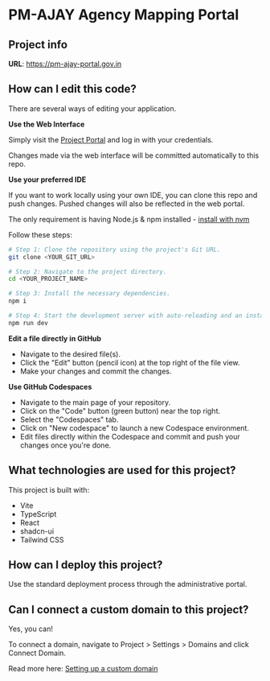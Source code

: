 # PM-AJAY Agency Mapping Portal

## Project info

**URL**: https://pm-ajay-portal.gov.in

## How can I edit this code?

There are several ways of editing your application.

**Use the Web Interface**

Simply visit the [Project Portal](https://pm-ajay-portal.gov.in) and log in with your credentials.

Changes made via the web interface will be committed automatically to this repo.

**Use your preferred IDE**

If you want to work locally using your own IDE, you can clone this repo and push changes. Pushed changes will also be reflected in the web portal.

The only requirement is having Node.js & npm installed - [install with nvm](https://github.com/nvm-sh/nvm#installing-and-updating)

Follow these steps:

```sh
# Step 1: Clone the repository using the project's Git URL.
git clone <YOUR_GIT_URL>

# Step 2: Navigate to the project directory.
cd <YOUR_PROJECT_NAME>

# Step 3: Install the necessary dependencies.
npm i

# Step 4: Start the development server with auto-reloading and an instant preview.
npm run dev
```

**Edit a file directly in GitHub**

- Navigate to the desired file(s).
- Click the "Edit" button (pencil icon) at the top right of the file view.
- Make your changes and commit the changes.

**Use GitHub Codespaces**

- Navigate to the main page of your repository.
- Click on the "Code" button (green button) near the top right.
- Select the "Codespaces" tab.
- Click on "New codespace" to launch a new Codespace environment.
- Edit files directly within the Codespace and commit and push your changes once you're done.

## What technologies are used for this project?

This project is built with:

- Vite
- TypeScript
- React
- shadcn-ui
- Tailwind CSS

## How can I deploy this project?

Use the standard deployment process through the administrative portal.

## Can I connect a custom domain to this project?

Yes, you can!

To connect a domain, navigate to Project > Settings > Domains and click Connect Domain.

Read more here: [Setting up a custom domain](https://docs.gov.in/features/custom-domain#custom-domain)
